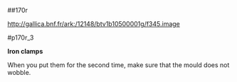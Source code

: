 ##170r

http://gallica.bnf.fr/ark:/12148/btv1b10500001g/f345.image

#p170r_3

**Iron clamps**

When you put them for the second time, make sure that the mould does not wobble.





